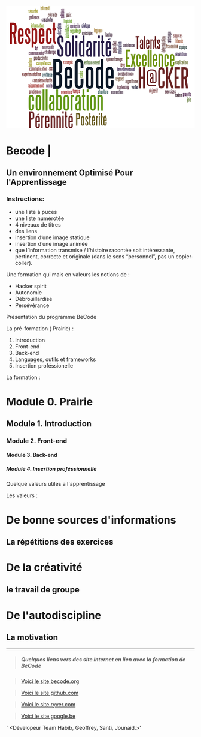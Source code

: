 ![Les Valeurs de BeCode](https://github.com/ModjoInc/BeCode/blob/master/wordle2.png)

# Becode |
<!-- # Becode -->
## Un environnement Optimisé Pour l'Apprentissage
### Instructions:
* une liste à puces
* une liste numérotée
* 4 niveaux de titres
* des liens
* insertion d’une image statique
* insertion d’une image animée
* que l’information transmise / l’histoire racontée soit intéressante, pertinent, correcte et originale (dans le sens “personnel”, pas un copier-coller).

Une formation qui mais en valeurs les notions de :

- Hacker spirit
- Autonomie
- Débrouillardise
- Persévérance

Présentation du programme BeCode

La pré-formation ( Prairie) :

1. Introduction
2. Front-end
3. Back-end
4. Languages, outils et frameworks
5. Insertion proféssionelle

La formation :

# Module 0. Prairie
## Module 1. Introduction
### Module 2. Front-end
#### Module 3. Back-end
##### Module 4. Insertion proféssionnelle

Quelque valeurs utiles a l'apprentissage

Les valeurs :

# De bonne sources d'informations
## La répétitions des exercices
# De la créativité
## le travail de groupe
# De l'autodiscipline
## La motivation
---
> ##### Quelques liens vers des site internet en lien avec la formation de BeCode

> [Voici le site becode.org](http://register.becode.org/)


> [Voici le site github.com](https://github.com/)


> [Voici le site ryver.com](https://ryver.com/)


> [Voici le site google.be](https://www.google.be/)




' <Dévelopeur Team Habib, Geoffrey, Santi, Jounaid.>'
